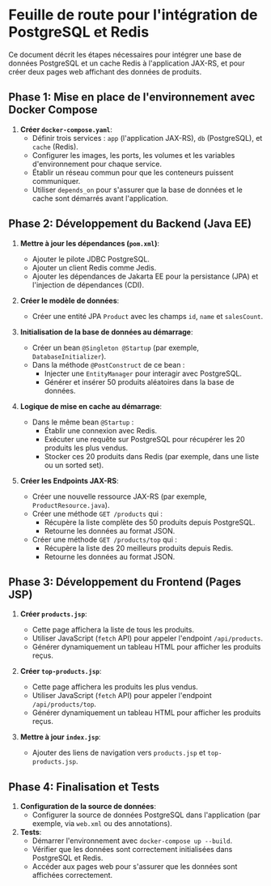 # Feuille de route pour l'intégration de PostgreSQL et Redis

Ce document décrit les étapes nécessaires pour intégrer une base de données PostgreSQL et un cache Redis à l'application JAX-RS, et pour créer deux pages web affichant des données de produits.

## Phase 1: Mise en place de l'environnement avec Docker Compose

1.  **Créer `docker-compose.yaml`**:
    *   Définir trois services : `app` (l'application JAX-RS), `db` (PostgreSQL), et `cache` (Redis).
    *   Configurer les images, les ports, les volumes et les variables d'environnement pour chaque service.
    *   Établir un réseau commun pour que les conteneurs puissent communiquer.
    *   Utiliser `depends_on` pour s'assurer que la base de données et le cache sont démarrés avant l'application.

## Phase 2: Développement du Backend (Java EE)

1.  **Mettre à jour les dépendances (`pom.xml`)**:
    *   Ajouter le pilote JDBC PostgreSQL.
    *   Ajouter un client Redis comme Jedis.
    *   Ajouter les dépendances de Jakarta EE pour la persistance (JPA) et l'injection de dépendances (CDI).

2.  **Créer le modèle de données**:
    *   Créer une entité JPA `Product` avec les champs `id`, `name` et `salesCount`.

3.  **Initialisation de la base de données au démarrage**:
    *   Créer un bean `@Singleton @Startup` (par exemple, `DatabaseInitializer`).
    *   Dans la méthode `@PostConstruct` de ce bean :
        *   Injecter une `EntityManager` pour interagir avec PostgreSQL.
        *   Générer et insérer 50 produits aléatoires dans la base de données.

4.  **Logique de mise en cache au démarrage**:
    *   Dans le même bean `@Startup` :
        *   Établir une connexion avec Redis.
        *   Exécuter une requête sur PostgreSQL pour récupérer les 20 produits les plus vendus.
        *   Stocker ces 20 produits dans Redis (par exemple, dans une liste ou un sorted set).

5.  **Créer les Endpoints JAX-RS**:
    *   Créer une nouvelle ressource JAX-RS (par exemple, `ProductResource.java`).
    *   Créer une méthode `GET /products` qui :
        *   Récupère la liste complète des 50 produits depuis PostgreSQL.
        *   Retourne les données au format JSON.
    *   Créer une méthode `GET /products/top` qui :
        *   Récupère la liste des 20 meilleurs produits depuis Redis.
        *   Retourne les données au format JSON.

## Phase 3: Développement du Frontend (Pages JSP)

1.  **Créer `products.jsp`**:
    *   Cette page affichera la liste de tous les produits.
    *   Utiliser JavaScript (`fetch` API) pour appeler l'endpoint `/api/products`.
    *   Générer dynamiquement un tableau HTML pour afficher les produits reçus.

2.  **Créer `top-products.jsp`**:
    *   Cette page affichera les produits les plus vendus.
    *   Utiliser JavaScript (`fetch` API) pour appeler l'endpoint `/api/products/top`.
    *   Générer dynamiquement un tableau HTML pour afficher les produits reçus.

3.  **Mettre à jour `index.jsp`**:
    *   Ajouter des liens de navigation vers `products.jsp` et `top-products.jsp`.

## Phase 4: Finalisation et Tests

1.  **Configuration de la source de données**:
    *   Configurer la source de données PostgreSQL dans l'application (par exemple, via `web.xml` ou des annotations).
2.  **Tests**:
    *   Démarrer l'environnement avec `docker-compose up --build`.
    *   Vérifier que les données sont correctement initialisées dans PostgreSQL et Redis.
    *   Accéder aux pages web pour s'assurer que les données sont affichées correctement.
